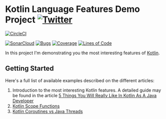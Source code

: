 # Kotlin Language Features Demo Project [![Twitter](https://img.shields.io/twitter/follow/piotr_minkowski.svg?style=social&logo=twitter&label=Follow%20Me)](https://twitter.com/piotr_minkowski)

[![CircleCI](https://circleci.com/gh/piomin/sample-kotlin-playground.svg?style=svg)](https://circleci.com/gh/piomin/sample-kotlin-playground)

[![SonarCloud](https://sonarcloud.io/images/project_badges/sonarcloud-black.svg)](https://sonarcloud.io/dashboard?id=piomin_sample-kotlin-playground)
[![Bugs](https://sonarcloud.io/api/project_badges/measure?project=piomin_sample-kotlin-playground&metric=bugs)](https://sonarcloud.io/dashboard?id=piomin_sample-kotlin-playground)
[![Coverage](https://sonarcloud.io/api/project_badges/measure?project=piomin_sample-kotlin-playground&metric=coverage)](https://sonarcloud.io/dashboard?id=piomin_sample-kotlin-playground)
[![Lines of Code](https://sonarcloud.io/api/project_badges/measure?project=piomin_sample-kotlin-playground&metric=ncloc)](https://sonarcloud.io/dashboard?id=piomin_sample-kotlin-playground)

In this project I'm demonstrating you the most interesting features of [Kotlin](https://kotlinlang.org/).

## Getting Started 
Here's a full list of available examples described on the different articles:
1. Introduction to the most interesting Kotlin features. A detailed guide may be found in the article [5 Things You Will Really Like In Kotlin As A Java Developer](https://piotrminkowski.com/2018/10/04/5-things-you-will-like-in-kotlin-as-a-java-developer/)
2. [Kotlin Scope Functions](https://piotrminkowski.com/2020/04/17/kotlin-scope-functions/)
3. [Kotlin Coroutines vs Java Threads](https://piotrminkowski.com/2020/06/23/kotlin-coroutines-vs-java-threads/)